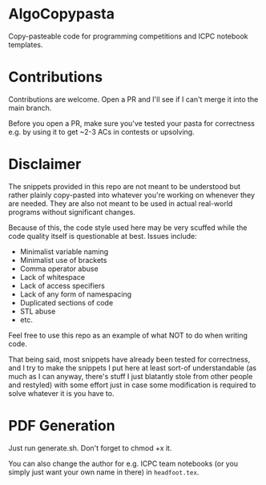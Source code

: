 # AlgoCopypasta
Copy-pasteable code for programming competitions and ICPC notebook templates.

# Contributions
Contributions are welcome. Open a PR and I'll see if I can't merge it into the main branch.

Before you open a PR, make sure you've tested your pasta for correctness e.g. by using it to get ~2-3 ACs in contests or upsolving.

# Disclaimer
The snippets provided in this repo are not meant to be understood but rather plainly copy-pasted into whatever you're working on whenever they are needed. They are also not meant to be used in actual real-world programs without significant changes.

Because of this, the code style used here may be very scuffed while the code quality itself is questionable at best. Issues include:
- Minimalist variable naming
- Minimalist use of brackets
- Comma operator abuse
- Lack of whitespace
- Lack of access specifiers
- Lack of any form of namespacing
- Duplicated sections of code
- STL abuse
- etc.

Feel free to use this repo as an example of what NOT to do when writing code.

That being said, most snippets have already been tested for correctness, and I try to make the snippets I put here at least sort-of understandable (as much as I can anyway, there's stuff I just blatantly stole from other people and restyled) with some effort just in case some modification is required to solve whatever it is you have to.

# PDF Generation
Just run generate.sh. Don't forget to chmod +x it.

You can also change the author for e.g. ICPC team notebooks (or you simply just want your own name in there) in `headfoot.tex`.

